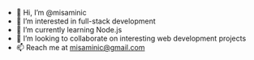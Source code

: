 - 👋 Hi, I’m @misaminic
- 👀 I’m interested in full-stack development
- 🌱 I’m currently learning Node.js
- 💞️ I’m looking to collaborate on interesting web development projects
- 📫 Reach me at misaminic@gmail.com

<!---
misaminic/misaminic is a ✨ special ✨ repository because its `README.md` (this file) appears on your GitHub profile.
You can click the Preview link to take a look at your changes.
--->

